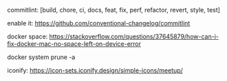 commitlint: [build, chore, ci, docs, feat, fix, perf, refactor, revert, style, test]

enable it:
https://github.com/conventional-changelog/commitlint

docker space:
https://stackoverflow.com/questions/37645879/how-can-i-fix-docker-mac-no-space-left-on-device-error

docker system prune -a

iconify:
https://icon-sets.iconify.design/simple-icons/meetup/